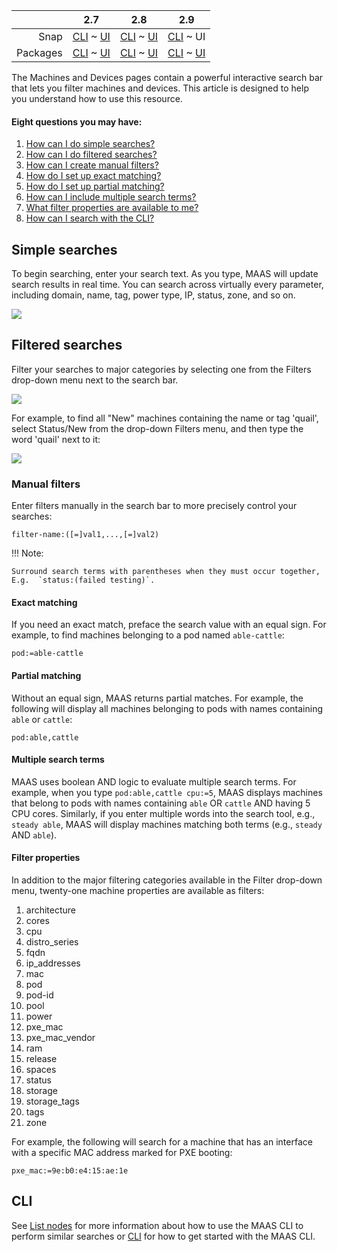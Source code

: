 <!-- deb-2-7-cli
||2.7|2.8|2.9|
|-----:|:-----:|:-----:|:-----:|
|Snap|[CLI](/t/interactive-search/2706) ~ [UI](/t/interactive-search/2707)|[CLI](/t/interactive-search/2708) ~ [UI](/t/interactive-search/2709)|[CLI](/t/interactive-search/2710) ~ [UI](/t/interactive-search/2711)|
|Packages|CLI ~ [UI](/t/interactive-search/2713)|[CLI](/t/interactive-search/2714) ~ [UI](/t/interactive-search/2715)|[CLI](/t/interactive-search/2716) ~ [UI](/t/interactive-search/2717)|
 deb-2-7-cli -->

<!-- deb-2-7-ui
||2.7|2.8|2.9|
|-----:|:-----:|:-----:|:-----:|
|Snap|[CLI](/t/interactive-search/2706) ~ [UI](/t/interactive-search/2707)|[CLI](/t/interactive-search/2708) ~ [UI](/t/interactive-search/2709)|[CLI](/t/interactive-search/2710) ~ [UI](/t/interactive-search/2711)|
|Packages|[CLI](/t/interactive-search/2712) ~ UI|[CLI](/t/interactive-search/2714) ~ [UI](/t/interactive-search/2715)|[CLI](/t/interactive-search/2716) ~ [UI](/t/interactive-search/2717)|
 deb-2-7-ui -->

<!-- deb-2-8-cli
||2.7|2.8|2.9|
|-----:|:-----:|:-----:|:-----:|
|Snap|[CLI](/t/interactive-search/2706) ~ [UI](/t/interactive-search/2707)|[CLI](/t/interactive-search/2708) ~ [UI](/t/interactive-search/2709)|[CLI](/t/interactive-search/2710) ~ [UI](/t/interactive-search/2711)|
|Packages|[CLI](/t/interactive-search/2712) ~ [UI](/t/interactive-search/2713)|CLI ~ [UI](/t/interactive-search/2715)|[CLI](/t/interactive-search/2716) ~ [UI](/t/interactive-search/2717)|
 deb-2-8-cli -->

<!-- deb-2-8-ui
||2.7|2.8|2.9|
|-----:|:-----:|:-----:|:-----:|
|Snap|[CLI](/t/interactive-search/2706) ~ [UI](/t/interactive-search/2707)|[CLI](/t/interactive-search/2708) ~ [UI](/t/interactive-search/2709)|[CLI](/t/interactive-search/2710) ~ [UI](/t/interactive-search/2711)|
|Packages|[CLI](/t/interactive-search/2712) ~ [UI](/t/interactive-search/2713)|[CLI](/t/interactive-search/2714) ~ UI|[CLI](/t/interactive-search/2716) ~ [UI](/t/interactive-search/2717)|
 deb-2-8-ui -->

<!-- deb-2-9-cli
||2.7|2.8|2.9|
|-----:|:-----:|:-----:|:-----:|
|Snap|[CLI](/t/interactive-search/2706) ~ [UI](/t/interactive-search/2707)|[CLI](/t/interactive-search/2708) ~ [UI](/t/interactive-search/2709)|[CLI](/t/interactive-search/2710) ~ [UI](/t/interactive-search/2711)|
|Packages|[CLI](/t/interactive-search/2712) ~ [UI](/t/interactive-search/2713)|[CLI](/t/interactive-search/2714) ~ [UI](/t/interactive-search/2715)|CLI ~ [UI](/t/interactive-search/2717)|
 deb-2-9-cli -->

<!-- deb-2-9-ui
||2.7|2.8|2.9|
|-----:|:-----:|:-----:|:-----:|
|Snap|[CLI](/t/interactive-search/2706) ~ [UI](/t/interactive-search/2707)|[CLI](/t/interactive-search/2708) ~ [UI](/t/interactive-search/2709)|[CLI](/t/interactive-search/2710) ~ [UI](/t/interactive-search/2711)|
|Packages|[CLI](/t/interactive-search/2712) ~ [UI](/t/interactive-search/2713)|[CLI](/t/interactive-search/2714) ~ [UI](/t/interactive-search/2715)|[CLI](/t/interactive-search/2716) ~ UI|
 deb-2-9-ui -->

<!-- snap-2-7-cli
||2.7|2.8|2.9|
|-----:|:-----:|:-----:|:-----:|
|Snap|CLI ~ [UI](/t/interactive-search/2707)|[CLI](/t/interactive-search/2708) ~ [UI](/t/interactive-search/2709)|[CLI](/t/interactive-search/2710) ~ [UI](/t/interactive-search/2711)|
|Packages|[CLI](/t/interactive-search/2712) ~ [UI](/t/interactive-search/2713)|[CLI](/t/interactive-search/2714) ~ [UI](/t/interactive-search/2715)|[CLI](/t/interactive-search/2716) ~ [UI](/t/interactive-search/2717)|
 snap-2-7-cli -->

<!-- snap-2-7-ui
||2.7|2.8|2.9|
|-----:|:-----:|:-----:|:-----:|
|Snap|[CLI](/t/interactive-search/2706) ~ UI|[CLI](/t/interactive-search/2708) ~ [UI](/t/interactive-search/2709)|[CLI](/t/interactive-search/2710) ~ [UI](/t/interactive-search/2711)|
|Packages|[CLI](/t/interactive-search/2712) ~ [UI](/t/interactive-search/2713)|[CLI](/t/interactive-search/2714) ~ [UI](/t/interactive-search/2715)|[CLI](/t/interactive-search/2716) ~ [UI](/t/interactive-search/2717)|
 snap-2-7-ui -->

<!-- snap-2-8-cli
||2.7|2.8|2.9|
|-----:|:-----:|:-----:|:-----:|
|Snap|[CLI](/t/interactive-search/2706) ~ [UI](/t/interactive-search/2707)|CLI ~ [UI](/t/interactive-search/2709)|[CLI](/t/interactive-search/2710) ~ [UI](/t/interactive-search/2711)|
|Packages|[CLI](/t/interactive-search/2712) ~ [UI](/t/interactive-search/2713)|[CLI](/t/interactive-search/2714) ~ [UI](/t/interactive-search/2715)|[CLI](/t/interactive-search/2716) ~ [UI](/t/interactive-search/2717)|
 snap-2-8-cli -->

<!-- snap-2-8-ui
||2.7|2.8|2.9|
|-----:|:-----:|:-----:|:-----:|
|Snap|[CLI](/t/interactive-search/2706) ~ [UI](/t/interactive-search/2707)|[CLI](/t/interactive-search/2708) ~ UI|[CLI](/t/interactive-search/2710) ~ [UI](/t/interactive-search/2711)|
|Packages|[CLI](/t/interactive-search/2712) ~ [UI](/t/interactive-search/2713)|[CLI](/t/interactive-search/2714) ~ [UI](/t/interactive-search/2715)|[CLI](/t/interactive-search/2716) ~ [UI](/t/interactive-search/2717)|
 snap-2-8-ui -->

<!-- snap-2-9-cli
||2.7|2.8|2.9|
|-----:|:-----:|:-----:|:-----:|
|Snap|[CLI](/t/interactive-search/2706) ~ [UI](/t/interactive-search/2707)|[CLI](/t/interactive-search/2708) ~ [UI](/t/interactive-search/2709)|CLI ~ [UI](/t/interactive-search/2711)|
|Packages|[CLI](/t/interactive-search/2712) ~ [UI](/t/interactive-search/2713)|[CLI](/t/interactive-search/2714) ~ [UI](/t/interactive-search/2715)|[CLI](/t/interactive-search/2716) ~ [UI](/t/interactive-search/2717)|
 snap-2-9-cli -->

||2.7|2.8|2.9|
|-----:|:-----:|:-----:|:-----:|
|Snap|[CLI](/t/interactive-search/2706) ~ [UI](/t/interactive-search/2707)|[CLI](/t/interactive-search/2708) ~ [UI](/t/interactive-search/2709)|[CLI](/t/interactive-search/2710) ~ UI|
|Packages|[CLI](/t/interactive-search/2712) ~ [UI](/t/interactive-search/2713)|[CLI](/t/interactive-search/2714) ~ [UI](/t/interactive-search/2715)|[CLI](/t/interactive-search/2716) ~ [UI](/t/interactive-search/2717)|

The Machines and Devices pages contain a powerful interactive search bar that lets you filter machines and devices.  This article is designed to help you understand how to use this resource.

#### Eight  questions you may have:

1. [How can I do simple searches?](#heading--simple-searches)
2. [How can I do filtered searches?](#heading--filtered-searches)
3. [How can I create manual filters?](#heading--manual-filters)
4. [How do I set up exact matching?](#heading--exact-matching)
5. [How do I set up partial matching?](#heading--partial-matching)
6. [How can I include multiple search terms?](#heading--multiple-search-terms)
7. [What filter properties are available to me?](#heading--filter-properties)
8. [How can I search with the CLI?](#heading--cli)

<h2 id="heading--simple-searches">Simple searches</h2>

To begin searching, enter your search text. As you type, MAAS will update search results in real time. You can search across virtually every parameter, including domain, name, tag, power type, IP, status, zone, and so on.

<a href="https://assets.ubuntu.com/v1/ccb90c91-manage-search__2.5_searchbar.png" target = "_blank"><img src="https://assets.ubuntu.com/v1/ccb90c91-manage-search__2.5_searchbar.png"></a>

<h2 id="heading--filtered-searches">Filtered searches</h2>

Filter your searches to major categories by selecting one from the Filters drop-down menu next to the search bar.

<a href="https://assets.ubuntu.com/v1/6ac5b4ec-manage-search__2.5_filters.png" target = "_blank"><img src="https://assets.ubuntu.com/v1/6ac5b4ec-manage-search__2.5_filters.png"></a>

For example, to find all "New" machines containing the name or tag 'quail', select Status/New from the drop-down Filters menu, and then type the word 'quail' next to it:

<a href="https://assets.ubuntu.com/v1/7b5d8e86-manage-search__2.5_filtered-search.png" target = "_blank"><img src="https://assets.ubuntu.com/v1/7b5d8e86-manage-search__2.5_filtered-search.png"></a>

<h3 id="heading--manual-filters">Manual filters</h3>

Enter filters manually in the search bar to more precisely control your searches:

``` no-highlight
filter-name:([=]val1,...,[=]val2)
```

!!! Note:

    Surround search terms with parentheses when they must occur together,
    E.g.  `status:(failed testing)`.

<h4 id="heading--exact-matching">Exact matching</h4>

If you need an exact match, preface the search value with an equal sign. For example, to find machines belonging to a pod named `able-cattle`:

``` no-highlight
pod:=able-cattle
```

<h4 id="heading--partial-matching">Partial matching</h4>

Without an equal sign, MAAS returns partial matches. For example, the following will display all machines belonging to pods with names containing `able` or `cattle`:

``` no-highlight
pod:able,cattle
```

<h4 id="heading--multiple-search-terms">Multiple search terms</h4>

MAAS uses boolean AND logic to evaluate multiple search terms. For example, when you type `pod:able,cattle cpu:=5`, MAAS displays machines that belong to pods with names containing `able` OR `cattle` AND having 5 CPU cores. Similarly, if you enter multiple words into the search tool, e.g., `steady able`, MAAS will display machines matching both terms (e.g., `steady` AND `able`).

<h4 id="heading--filter-properties">Filter properties</h4>

In addition to the major filtering categories available in the Filter drop-down menu, twenty-one machine properties are available as filters:

1.   architecture
2.   cores
3.   cpu
4.   distro_series
5.   fqdn
6.   ip_addresses
7.   mac
8.   pod
9.   pod-id
10.   pool
11.   power
12.   pxe_mac
13.   pxe_mac_vendor
14.   ram
15.   release
16.   spaces
17.   status
18.   storage
19.   storage_tags
20.   tags
21.   zone

For example, the following will search for a machine that has an interface with a specific MAC address marked for PXE booting:

``` no-highlight
pxe_mac:=9e:b0:e4:15:ae:1e
```

<h2 id="heading--cli">CLI</h2>

See [List nodes](/t/common-cli-tasks/794#heading--list-nodes) for more information about how to use the MAAS CLI to perform similar searches or [CLI](/t/maas-cli/802) for how to get started with the MAAS CLI.
